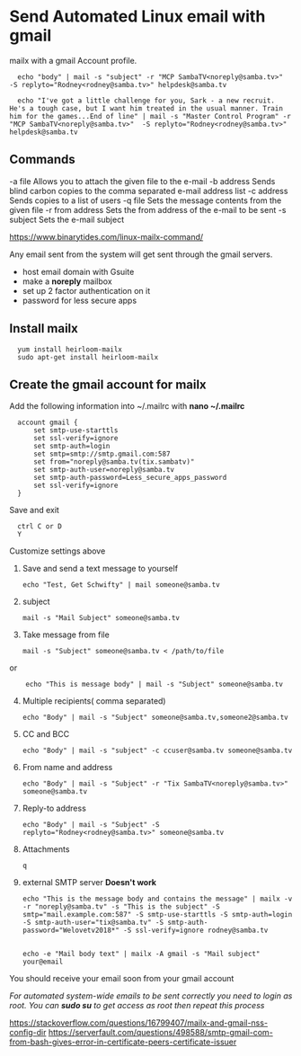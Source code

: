 # Send Automated Linux email with gmail
mailx with a gmail Account profile.

      echo "body" | mail -s "subject" -r "MCP SambaTV<noreply@samba.tv>"  -S replyto="Rodney<rodney@samba.tv>" helpdesk@samba.tv 
      
      echo "I've got a little challenge for you, Sark - a new recruit. He's a tough case, but I want him treated in the usual manner. Train him for the games...End of line" | mail -s "Master Control Program" -r "MCP SambaTV<noreply@samba.tv>"  -S replyto="Rodney<rodney@samba.tv>" helpdesk@samba.tv   
    
    


## Commands
-a file Allows you to attach the given file to the e-mail
-b address Sends blind carbon copies to the comma separated e-mail address list
-c address Sends copies to a list of users
-q file Sets the message contents from the given file
-r from address Sets the from address of the e-mail to be sent
-s subject Sets the e-mail subject

https://www.binarytides.com/linux-mailx-command/

Any email sent from the system will get sent through the gmail servers. 
 * host email domain with Gsuite 
 * make a **noreply** mailbox
 * set up 2 factor authentication on it
 * password for less secure apps
 
 ## Install mailx
 
      yum install heirloom-mailx
      sudo apt-get install heirloom-mailx
      
 ## Create the gmail account for mailx
 
 Add the following information into ~/.mailrc with **nano ~/.mailrc**
 
      account gmail {
          set smtp-use-starttls
          set ssl-verify=ignore
          set smtp-auth=login
          set smtp=smtp://smtp.gmail.com:587
          set from="noreply@samba.tv(tix.sambatv)"
          set smtp-auth-user=noreply@samba.tv
          set smtp-auth-password=Less_secure_apps_password
          set ssl-verify=ignore
      }
 Save and exit 
      
      ctrl C or D
      Y
 Customize settings above
 1. Save and send a text message to yourself
 
        echo "Test, Get Schwifty" | mail someone@samba.tv
 2. subject 
 
        mail -s "Mail Subject" someone@samba.tv
 3. Take message from file
 
        mail -s "Subject" someone@samba.tv < /path/to/file
 or  

        echo "This is message body" | mail -s "Subject" someone@samba.tv
 4. Multiple recipients( comma separated)
  
        echo "Body" | mail -s "Subject" someone@samba.tv,someone2@samba.tv
        
 5. CC and BCC
       
        echo "Body" | mail -s "subject" -c ccuser@samba.tv someone@samba.tv
       
 6. From name and address
 
        echo "Body" | mail -s "Subject" -r "Tix SambaTV<noreply@samba.tv>" someone@samba.tv
        
 7. Reply-to address
 
        echo "Body" | mail -s "Subject" -S replyto="Rodney<rodney@samba.tv>" someone@samba.tv
        
 8. Attachments
 
        q
 9. external SMTP server **Doesn't work**
 
        echo "This is the message body and contains the message" | mailx -v -r "noreply@samba.tv" -s "This is the subject" -S smtp="mail.example.com:587" -S smtp-use-starttls -S smtp-auth=login -S smtp-auth-user="tix@samba.tv" -S smtp-auth-password="Welovetv2018*" -S ssl-verify=ignore rodney@samba.tv
       
       
        echo -e "Mail body text" | mailx -A gmail -s "Mail subject" your@email
      
 You should receive your email soon from your gmail account
 
 _For automated system-wide emails to be sent correctly you need to login as root. You can **sudo su** to get access as root
 then repeat this process_
 
https://stackoverflow.com/questions/16799407/mailx-and-gmail-nss-config-dir
 https://serverfault.com/questions/498588/smtp-gmail-com-from-bash-gives-error-in-certificate-peers-certificate-issuer
